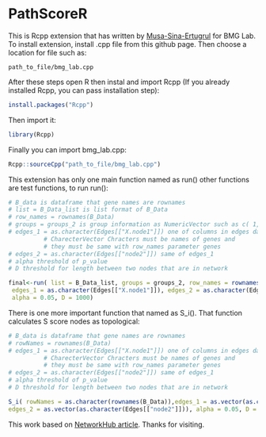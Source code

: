 # PathScoreR

This is Rcpp extension that has written by [Musa-Sina-Ertugrul](https://github.com/Musa-Sina-Ertugrul) for BMG Lab. To install extension, install .cpp file from this github page. Then choose a location for file such as:
```
path_to_file/bmg_lab.cpp
```
After these steps open R then instal and import Rcpp (If you already installed Rcpp, you can pass installation step):
```r
install.packages("Rcpp")
```
Then import it:
```r
library(Rcpp)
```
Finally you can import bmg_lab.cpp:
```r
Rcpp::sourceCpp("path_to_file/bmg_lab.cpp")
```
This extension has only one main function named as run() other functions are test functions, to run run():
```r
# B_data is dataframe that gene names are rownames
# list = B_Data_list is list format of B_Data
# row_names = rownames(B_Data) 
# groups = groups_2 is group information as NumericVector such as c( 1,1,1,1,2,2,2,2) that data has 2 group
# edges_1 = as.character(Edges[["X.node1"]]) one of columns in edges dataframe this must be
          # CharecterVector Chracters must be names of genes and
          # they must be same with row_names parameter genes
# edges_2 = as.character(Edges[["node2"]]) same of edges_1
# alpha threshold of p_value
# D threshold for length between two nodes that are in network

final<-run( list = B_Data_list, groups = groups_2, row_names = rownames(B_Data),
 edges_1 = as.character(Edges[["X.node1"]]), edges_2 = as.character(Edges[["node2"]]),
 alpha = 0.05, D = 1000)

```
There is one more important function that named as S_i(). That function calculates S score nodes as topological:
```r
# B_data is dataframe that gene names are rownames
# rowNames = rownames(B_Data)
# edges_1 = as.character(Edges[["X.node1"]]) one of columns in edges dataframe this must be
          # CharecterVector Chracters must be names of genes and
          # they must be same with row_names parameter genes
# edges_2 = as.character(Edges[["node2"]]) same of edges_1
# alpha threshold of p_value
# D threshold for length between two nodes that are in network

S_i( rowNames = as.character(rownames(B_Data)),edges_1 = as.vector(as.character(Edges[["X.node1"]])),
edges_2 = as.vector(as.character(Edges[["node2"]])), alpha = 0.05, D = 100)

```
This work based on [NetworkHub article](https://bmcbioinformatics.biomedcentral.com/articles/10.1186/s12859-020-3444-7). Thanks for visiting.
